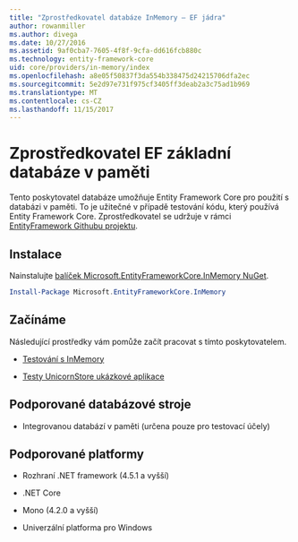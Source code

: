 ```yaml
---
title: "Zprostředkovatel databáze InMemory – EF jádra"
author: rowanmiller
ms.author: divega
ms.date: 10/27/2016
ms.assetid: 9af0cba7-7605-4f8f-9cfa-dd616fcb880c
ms.technology: entity-framework-core
uid: core/providers/in-memory/index
ms.openlocfilehash: a8e05f50837f3da554b338475d24215706dfa2ec
ms.sourcegitcommit: 5e2d97e731f975cf3405ff3deab2a3c75ad1b969
ms.translationtype: MT
ms.contentlocale: cs-CZ
ms.lasthandoff: 11/15/2017
---
```

# <a name="ef-core-in-memory-database-provider"></a>Zprostředkovatel EF základní databáze v paměti

Tento poskytovatel databáze umožňuje Entity Framework Core pro použití s databázi v paměti. To je užitečné v případě testování kódu, který používá Entity Framework Core. Zprostředkovatel se udržuje v rámci [EntityFramework Githubu projektu](https://github.com/aspnet/EntityFramework).

## <a name="install"></a>Instalace

Nainstalujte [balíček Microsoft.EntityFrameworkCore.InMemory NuGet](https://www.nuget.org/packages/Microsoft.EntityFrameworkCore.InMemory/).

``` powershell
Install-Package Microsoft.EntityFrameworkCore.InMemory
```

## <a name="get-started"></a>Začínáme

Následující prostředky vám pomůže začít pracovat s tímto poskytovatelem.
* [Testování s InMemory](../../miscellaneous/testing/in-memory.md)

* [Testy UnicornStore ukázkové aplikace](https://github.com/rowanmiller/UnicornStore/blob/master/UnicornStore/src/UnicornStore.Tests/Controllers/ShippingControllerTests.cs)

## <a name="supported-database-engines"></a>Podporované databázové stroje

* Integrovanou databází v paměti (určena pouze pro testovací účely)

## <a name="supported-platforms"></a>Podporované platformy

* Rozhraní .NET framework (4.5.1 a vyšší)

* .NET Core

* Mono (4.2.0 a vyšší)

* Univerzální platforma pro Windows
